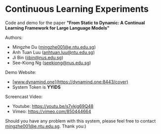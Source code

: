 # Continuous Learning Experiments

Code and demo for the paper **"From Static to Dynamic: A Continual Learning Framework for Large Language Models"**

Authors: 
- Mingzhe Du (mingzhe001@e.ntu.edu.sg)
- Anh Tuan Luu (anhtuan.luu@ntu.edu.sg)
- Ji Bin (jibin@nus.edu.sg)
- See-Kiong Ng (seekiong@nus.edu.sg)


Demo Website:
- [www.dynamind.one](https://dynamind.one:8443/cover)
- System Token is **YYIDS**

Screencast Video:
- Youtube: https://youtu.be/s7vkjg69Q48
- Vimeo: https://vimeo.com/850444664

Should you have any problem with this system, please feel free to contact mingzhe001@e.ntu.edu.sg. Thank you:)
